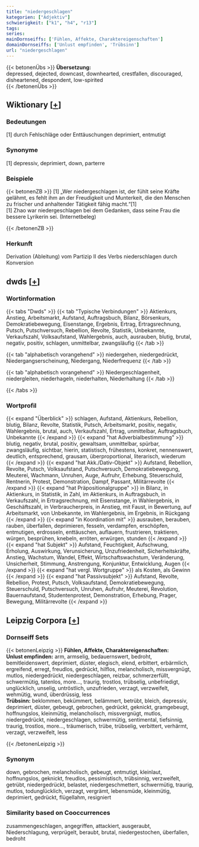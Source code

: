 ```yaml
---
title: "niedergeschlagen"
kategorien: ["Adjektiv"]
schwierigkeit: ["k1", "h4", "r13"]
tags:
series:
mainDornseiffs: ['Fühlen, Affekte, Charaktereigenschaften']
domainDornseiffs: ['Unlust empfinden', 'Trübsinn']
url: "niedergeschlagen"
---
```


{{< betonenÜbs >}}
**Übersetzung:**  
depressed, dejected, downcast, downhearted, crestfallen, discouraged, disheartened, despondent, low-spirited  
{{< /betonenÜbs >}}

## Wiktionary [[+](https://de.wiktionary.org/wiki/niedergeschlagen)]

### Bedeutungen
[1] durch Fehlschläge oder Enttäuschungen deprimiert, entmutigt  

### Synonyme
[1] depressiv, deprimiert, down, parterre  

### Beispiele
{{< betonenZB >}}
[1] „Wer niedergeschlagen ist, der fühlt seine Kräfte gelähmt, es fehlt ihm an der Freudigkeit und Munterkeit, die den Menschen zu frischer und anhaltender Tätigkeit fähig macht.“[1]  
[1] Zhao war niedergeschlagen bei dem Gedanken, dass seine Frau die bessere Lyrikerin sei. (Internetbeleg)  

{{< /betonenZB >}}
### Herkunft
Derivation (Ableitung) vom Partizip II des Verbs niederschlagen durch Konversion  



## dwds [[+](https://www.dwds.de/wb/niedergeschlagen)]

### Wortinformation
{{< tabs "Dwds" >}}
{{< tab "Typische Verbindungen" >}}
Aktienkurs, Anstieg, Arbeitsmarkt, Aufstand, Auftragsbuch, Bilanz, Börsenkurs, Demokratiebewegung, Eisenstange, Ergebnis, Ertrag, Ertragsrechnung, Putsch, Putschversuch, Rebellion, Revolte, Statistik, Unbekannte, Verkaufszahl, Volksaufstand, Wahlergebnis, auch, ausrauben, blutig, brutal, negativ, positiv, schlagen, unmittelbar, zwangsläufig
{{< /tab >}}

{{< tab "alphabetisch vorangehend" >}}
niedergehen, niedergedrückt, Niedergangserscheinung, Niedergang, Niederfrequenz
{{< /tab >}}

{{< tab "alphabetisch vorangehend" >}}
Niedergeschlagenheit, niedergleiten, niederhageln, niederhalten, Niederhaltung
{{< /tab >}}

{{< /tabs >}}

### Wortprofil
{{< expand "Überblick" >}} schlagen, Aufstand, Aktienkurs, Rebellion, blutig, Bilanz, Revolte, Statistik, Putsch, Arbeitsmarkt, positiv, negativ, Wahlergebnis, brutal, auch, Verkaufszahl, Ertrag, unmittelbar, Auftragsbuch, Unbekannte {{< /expand >}}
{{< expand "hat Adverbialbestimmung" >}} blutig, negativ, brutal, positiv, gewaltsam, unmittelbar, spürbar, zwangsläufig, sichtbar, hierin, statistisch, frühestens, konkret, nennenswert, deutlich, entsprechend, grausam, überproportional, literarisch, wiederum {{< /expand >}}
{{< expand "hat Akk./Dativ-Objekt" >}} Aufstand, Rebellion, Revolte, Putsch, Volksaufstand, Putschversuch, Demokratiebewegung, Meuterei, Wachmann, Unruhen, Auge, Aufruhr, Erhebung, Steuerschuld, Rentnerin, Protest, Demonstration, Dampf, Passant, Militärrevolte {{< /expand >}}
{{< expand "hat Präpositionalgruppe" >}} in Bilanz, in Aktienkurs, in Statistik, in Zahl, im Aktienkurs, in Auftragsbuch, in Verkaufszahl, in Ertragsrechnung, mit Eisenstange, in Wahlergebnis, in Geschäftszahl, in Verbraucherpreis, in Anstieg, mit Faust, in Bewertung, auf Arbeitsmarkt, von Unbekannte, im Wahlergebnis, im Ergebnis, in Rückgang {{< /expand >}}
{{< expand "in Koordination mit" >}} ausrauben, berauben, rauben, überfallen, deprimieren, fesseln, verdampfen, erschöpfen, entmutigen, erdrosseln, enttäuschen, auflauern, frustrieren, traktieren, würgen, besprühen, knebeln, erröten, erwürgen, stunden {{< /expand >}}
{{< expand "hat Subjekt" >}} Aufstand, Feuchtigkeit, Aufschwung, Erholung, Auswirkung, Verunsicherung, Unzufriedenheit, Sicherheitskräfte, Anstieg, Wachstum, Wandel, Effekt, Wirtschaftswachstum, Veränderung, Unsicherheit, Stimmung, Anstrengung, Konjunktur, Entwicklung, Augen {{< /expand >}}
{{< expand "hat vergl. Wortgruppe" >}} als Kosten, als Gewinn {{< /expand >}}
{{< expand "hat Passivsubjekt" >}} Aufstand, Revolte, Rebellion, Protest, Putsch, Volksaufstand, Demokratiebewegung, Steuerschuld, Putschversuch, Unruhen, Aufruhr, Meuterei, Revolution, Bauernaufstand, Studentenprotest, Demonstration, Erhebung, Prager, Bewegung, Militärrevolte {{< /expand >}}

## Leipzig Corpora [[+](https://corpora.uni-leipzig.de/en/res?word=niedergeschlagen&corpusId=deu_newscrawl-public_2018)]

### Dornseiff Sets
{{< betonenLeipzig >}}
**Fühlen, Affekte, Charaktereigenschaften:**  
**Unlust empfinden:** arm, armselig, bedauernswert, bedroht, bemitleidenswert, deprimiert, düster, elegisch, elend, erbittert, erbärmlich, ergreifend, erregt, freudlos, gedrückt, hilflos, melancholisch, missvergnügt, mutlos, niedergedrückt, niedergeschlagen, reizbar, schmerzerfüllt, schwermütig, tatenlos, more..., traurig, trostlos, trübselig, unbefriedigt, unglücklich, unselig, untröstlich, unzufrieden, verzagt, verzweifelt, wehmütig, wund, überdrüssig, less  
**Trübsinn:** beklommen, bekümmert, belämmert, betrübt, bleich, depressiv, deprimiert, düster, gebeugt, gebrochen, gedrückt, geknickt, gramgebeugt, hoffnungslos, kleinmütig, melancholisch, missvergnügt, mutlos, niedergedrückt, niedergeschlagen, schwermütig, sentimental, tiefsinnig, traurig, trostlos, more..., träumerisch, trübe, trübselig, verbittert, verhärmt, verzagt, verzweifelt, less  

{{< /betonenLeipzig >}}

### Synonym
down, gebrochen, melancholisch, gebeugt, entmutigt, kleinlaut, hoffnungslos, geknickt, freudlos, pessimistisch, trübsinnig, verzweifelt, getrübt, niedergedrückt, belastet, niedergeschmettert, schwermütig, traurig, mutlos, todunglücklich, verzagt, vergrämt, lebensmüde, kleinmütig, deprimiert, gedrückt, flügellahm, resigniert


### Similarity based on Cooccurrences
zusammengeschlagen, angegriffen, attackiert, ausgeraubt, Niederschlagung, verprügelt, beraubt, brutal, niedergestochen, überfallen, bedroht

